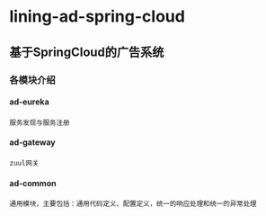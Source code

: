 # lining-ad-spring-cloud
## 基于SpringCloud的广告系统

### 各模块介绍
#### ad-eureka
    服务发现与服务注册
#### ad-gateway
    zuul网关
#### ad-common
    通用模块，主要包括：通用代码定义、配置定义，统一的响应处理和统一的异常处理
    